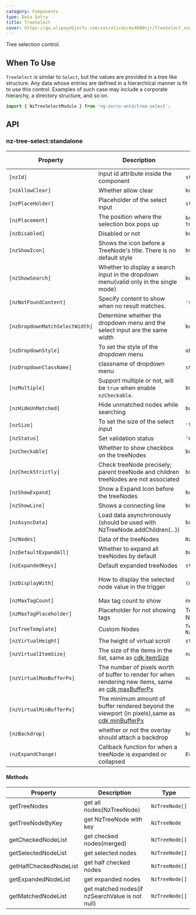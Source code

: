 ```yaml
---
category: Components
type: Data Entry
title: TreeSelect
cover: https://gw.alipayobjects.com/zos/alicdn/Ax4DA0njr/TreeSelect.svg
---
```


Tree selection control.

## When To Use

`TreeSelect` is similar to `Select`, but the values are provided in a tree like structure.
Any data whose entries are defined in a hierarchical manner is fit to use this control. Examples of such case may include a corporate hierarchy, a directory structure, and so on.

```ts
import { NzTreeSelectModule } from 'ng-zorro-antd/tree-select';
```

## API

### nz-tree-select:standalone

| Property                       | Description                                                                                                                                           | Type                                           | Default                            | Global Config |
| ------------------------------ | ----------------------------------------------------------------------------------------------------------------------------------------------------- |------------------------------------------------| ---------------------------------- | ------------- |
| `[nzId]`                       | input id attribute inside the component                                                                                                               | `string`                                       | -                                  |
| `[nzAllowClear]`               | Whether allow clear                                                                                                                                   | `boolean`                                      | `false`                            |
| `[nzPlaceHolder]`              | Placeholder of the select input                                                                                                                       | `string`                                       | -                                  |
| `[nzPlacement]`                | The position where the selection box pops up                                                                                                          | `bottomLeft` `bottomRight` `topLeft` `topRight` | bottomLeft                         |
| `[nzDisabled]`                 | Disabled or not                                                                                                                                       | `boolean`                                      | `false`                            |
| `[nzShowIcon]`                 | Shows the icon before a TreeNode's title. There is no default style                                                                                   | `boolean`                                      | `false`                            |
| `[nzShowSearch]`               | Whether to display a search input in the dropdown menu(valid only in the single mode)                                                                 | `boolean`                                      | `false`                            | ✅            |
| `[nzNotFoundContent]`          | Specify content to show when no result matches.                                                                                                       | `'string' \| 'TemplateRef<void>'`              | -                                  |
| `[nzDropdownMatchSelectWidth]` | Determine whether the dropdown menu and the select input are the same width                                                                           | `boolean`                                      | `true`                             | ✅            |
| `[nzDropdownStyle]`            | To set the style of the dropdown menu                                                                                                                 | `object`                                       | -                                  |
| `[nzDropdownClassName]`        | classname of dropdown menu                                                                                                                            | `string`                                       | -                                  |
| `[nzMultiple]`                 | Support multiple or not, will be `true` when enable `nzCheckable`.                                                                                    | `boolean`                                      | `false`                            |
| `[nzHideUnMatched]`            | Hide unmatched nodes while searching                                                                                                                  | `boolean`                                      | `false`                            | ✅            |
| `[nzSize]`                     | To set the size of the select input                                                                                                                   | `'large' \| 'small' \| 'default'`              | `'default'`                        | ✅            |
| `[nzStatus]`                   | Set validation status                                                                                                                                 | `'error' \| 'warning'`                         | -                                  |               |
| `[nzCheckable]`                | Whether to show checkbox on the treeNodes                                                                                                             | `boolean`                                      | `false`                            |
| `[nzCheckStrictly]`            | Check treeNode precisely; parent treeNode and children treeNodes are not associated                                                                   | `boolean`                                      | `false`                            |
| `[nzShowExpand]`               | Show a Expand Icon before the treeNodes                                                                                                               | `boolean`                                      | `true`                             |               |
| `[nzShowLine]`                 | Shows a connecting line                                                                                                                               | `boolean`                                      | `false`                            |               |
| `[nzAsyncData]`                | Load data asynchronously (should be used with NzTreeNode.addChildren(...))                                                                            | `boolean`                                      | `false`                            |
| `[nzNodes]`                    | Data of the treeNodes                                                                                                                                 | `NzTreeNodeOptions[]`                          | `[]`                               |
| `[nzDefaultExpandAll]`         | Whether to expand all treeNodes by default                                                                                                            | `boolean`                                      | `false`                            |
| `[nzExpandedKeys]`             | Default expanded treeNodes                                                                                                                            | `string[]`                                     | -                                  |
| `[nzDisplayWith]`              | How to display the selected node value in the trigger                                                                                                 | `(node: NzTreeNode) => string`                 | `(node: NzTreeNode) => node.title` |
| `[nzMaxTagCount]`              | Max tag count to show                                                                                                                                 | number                                         | -                                  |
| `[nzMaxTagPlaceholder]`        | Placeholder for not showing tags                                                                                                                      | TemplateRef<{ $implicit: NzTreeNode[] }>       | -                                  |
| `[nzTreeTemplate]`             | Custom Nodes                                                                                                                                          | `TemplateRef<{ $implicit: NzTreeNode }>`       | -                                  |
| `[nzVirtualHeight]`            | The height of virtual scroll                                                                                                                          | `string`                                       | `-`                                |
| `[nzVirtualItemSize]`          | The size of the items in the list, same as [cdk itemSize](https://material.angular.io/cdk/scrolling/api)                                              | `number`                                       | `28`                               |
| `[nzVirtualMaxBufferPx]`       | The number of pixels worth of buffer to render for when rendering new items, same as [cdk maxBufferPx](https://material.angular.io/cdk/scrolling/api) | `number`                                       | `500`                              |
| `[nzVirtualMinBufferPx]`       | The minimum amount of buffer rendered beyond the viewport (in pixels),same as [cdk minBufferPx](https://material.angular.io/cdk/scrolling/api)        | `number`                                       | `28`                               |
| `[nzBackdrop]`                 | whether or not the overlay should attach a backdrop                                                                                                   | `boolean`                                      | `false`                            |
| `(nzExpandChange)`             | Callback function for when a treeNode is expanded or collapsed                                                                                        | `EventEmitter<NzFormatEmitEvent>`              | -                                  |

#### Methods

| Property               | Description                                     | Type           |
| ---------------------- | ----------------------------------------------- | -------------- |
| getTreeNodes           | get all nodes(NzTreeNode)                       | `NzTreeNode[]` |
| getTreeNodeByKey       | get NzTreeNode with key                         | `NzTreeNode`   |
| getCheckedNodeList     | get checked nodes(merged)                       | `NzTreeNode[]` |
| getSelectedNodeList    | get selected nodes                              | `NzTreeNode[]` |
| getHalfCheckedNodeList | get half checked nodes                          | `NzTreeNode[]` |
| getExpandedNodeList    | get expanded nodes                              | `NzTreeNode[]` |
| getMatchedNodeList     | get matched nodes(if nzSearchValue is not null) | `NzTreeNode[]` |
